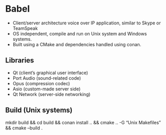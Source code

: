 # Babel
- Client/server architecture voice over IP application, similar to Skype or TeamSpeak
- OS independent, compile and run on Unix system and Windows systems.
- Built using a CMake and dependencies handled using conan.
## Libraries
- Qt (client’s graphical user interface)
- Port Audio (sound-related code)
- Opus (compression codec)
- Asio (custom-made server side)
- Qt Network (server-side networking)
##  Build (Unix systems)
mkdir build && cd build && conan install .. && cmake .. -G “Unix
Makefiles” && cmake –build .
